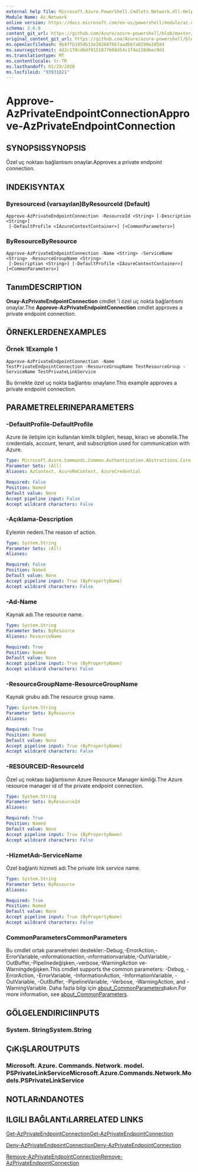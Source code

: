 ```yaml
---
external help file: Microsoft.Azure.PowerShell.Cmdlets.Network.dll-Help.xml
Module Name: Az.Network
online version: https://docs.microsoft.com/en-us/powershell/module/az.network/approve-azprivateendpointconnection
schema: 2.0.0
content_git_url: https://github.com/Azure/azure-powershell/blob/master/src/Network/Network/help/Approve-AzPrivateEndpointConnection.md
original_content_git_url: https://github.com/Azure/azure-powershell/blob/master/src/Network/Network/help/Approve-AzPrivateEndpointConnection.md
ms.openlocfilehash: 9b47fb1954b13e28268f6b7aad66fa8190e20584
ms.sourcegitcommit: 4d2c178cd6df9151877b08d54c1f4a228dbec9d1
ms.translationtype: MT
ms.contentlocale: tr-TR
ms.lasthandoff: 01/29/2020
ms.locfileid: "93931821"
---
```

# <span data-ttu-id="79995-101">Approve-AzPrivateEndpointConnection</span><span class="sxs-lookup"><span data-stu-id="79995-101">Approve-AzPrivateEndpointConnection</span></span>

## <span data-ttu-id="79995-102">SYNOPSIS</span><span class="sxs-lookup"><span data-stu-id="79995-102">SYNOPSIS</span></span>
<span data-ttu-id="79995-103">Özel uç noktası bağlantısını onaylar.</span><span class="sxs-lookup"><span data-stu-id="79995-103">Approves a private endpoint connection.</span></span>

## <span data-ttu-id="79995-104">INDEKI</span><span class="sxs-lookup"><span data-stu-id="79995-104">SYNTAX</span></span>

### <span data-ttu-id="79995-105">Byresourceıd (varsayılan)</span><span class="sxs-lookup"><span data-stu-id="79995-105">ByResourceId (Default)</span></span>
```
Approve-AzPrivateEndpointConnection -ResourceId <String> [-Description <String>]
 [-DefaultProfile <IAzureContextContainer>] [<CommonParameters>]
```

### <span data-ttu-id="79995-106">ByResource</span><span class="sxs-lookup"><span data-stu-id="79995-106">ByResource</span></span>
```
Approve-AzPrivateEndpointConnection -Name <String> -ServiceName <String> -ResourceGroupName <String>
 [-Description <String>] [-DefaultProfile <IAzureContextContainer>] [<CommonParameters>]
```

## <span data-ttu-id="79995-107">Tanım</span><span class="sxs-lookup"><span data-stu-id="79995-107">DESCRIPTION</span></span>
<span data-ttu-id="79995-108">**Onay-AzPrivateEndpointConnection** cmdlet 'i özel uç nokta bağlantısını onaylar.</span><span class="sxs-lookup"><span data-stu-id="79995-108">The **Approve-AzPrivateEndpointConnection** cmdlet approves a private endpoint connection.</span></span>

## <span data-ttu-id="79995-109">ÖRNEKLERDEN</span><span class="sxs-lookup"><span data-stu-id="79995-109">EXAMPLES</span></span>

### <span data-ttu-id="79995-110">Örnek 1</span><span class="sxs-lookup"><span data-stu-id="79995-110">Example 1</span></span>
```
Approve-AzPrivateEndpointConnection -Name TestPrivateEndpointConnection -ResourceGroupName TestResourceGroup -ServiceName TestPrivateLinkService
```

<span data-ttu-id="79995-111">Bu örnekte özel uç nokta bağlantısı onaylanır.</span><span class="sxs-lookup"><span data-stu-id="79995-111">This example approves a private endpoint connection.</span></span>

## <span data-ttu-id="79995-112">PARAMETRELERINE</span><span class="sxs-lookup"><span data-stu-id="79995-112">PARAMETERS</span></span>

### <span data-ttu-id="79995-113">-DefaultProfile</span><span class="sxs-lookup"><span data-stu-id="79995-113">-DefaultProfile</span></span>
<span data-ttu-id="79995-114">Azure ile iletişim için kullanılan kimlik bilgileri, hesap, kiracı ve abonelik.</span><span class="sxs-lookup"><span data-stu-id="79995-114">The credentials, account, tenant, and subscription used for communication with Azure.</span></span>

```yaml
Type: Microsoft.Azure.Commands.Common.Authentication.Abstractions.Core.IAzureContextContainer
Parameter Sets: (All)
Aliases: AzContext, AzureRmContext, AzureCredential

Required: False
Position: Named
Default value: None
Accept pipeline input: False
Accept wildcard characters: False
```

### <span data-ttu-id="79995-115">-Açıklama</span><span class="sxs-lookup"><span data-stu-id="79995-115">-Description</span></span>
<span data-ttu-id="79995-116">Eylemin nedeni.</span><span class="sxs-lookup"><span data-stu-id="79995-116">The reason of action.</span></span>

```yaml
Type: System.String
Parameter Sets: (All)
Aliases:

Required: False
Position: Named
Default value: None
Accept pipeline input: True (ByPropertyName)
Accept wildcard characters: False
```

### <span data-ttu-id="79995-117">-Ad</span><span class="sxs-lookup"><span data-stu-id="79995-117">-Name</span></span>
<span data-ttu-id="79995-118">Kaynak adı.</span><span class="sxs-lookup"><span data-stu-id="79995-118">The resource name.</span></span>

```yaml
Type: System.String
Parameter Sets: ByResource
Aliases: ResourceName

Required: True
Position: Named
Default value: None
Accept pipeline input: True (ByPropertyName)
Accept wildcard characters: False
```

### <span data-ttu-id="79995-119">-ResourceGroupName</span><span class="sxs-lookup"><span data-stu-id="79995-119">-ResourceGroupName</span></span>
<span data-ttu-id="79995-120">Kaynak grubu adı.</span><span class="sxs-lookup"><span data-stu-id="79995-120">The resource group name.</span></span>

```yaml
Type: System.String
Parameter Sets: ByResource
Aliases:

Required: True
Position: Named
Default value: None
Accept pipeline input: True (ByPropertyName)
Accept wildcard characters: False
```

### <span data-ttu-id="79995-121">-RESOURCEID</span><span class="sxs-lookup"><span data-stu-id="79995-121">-ResourceId</span></span>
<span data-ttu-id="79995-122">Özel uç noktası bağlantısının Azure Resource Manager kimliği.</span><span class="sxs-lookup"><span data-stu-id="79995-122">The Azure resource manager id of the private endpoint connection.</span></span>

```yaml
Type: System.String
Parameter Sets: ByResourceId
Aliases:

Required: True
Position: Named
Default value: None
Accept pipeline input: True (ByPropertyName)
Accept wildcard characters: False
```

### <span data-ttu-id="79995-123">-HizmetAdı</span><span class="sxs-lookup"><span data-stu-id="79995-123">-ServiceName</span></span>
<span data-ttu-id="79995-124">Özel bağlantı hizmeti adı.</span><span class="sxs-lookup"><span data-stu-id="79995-124">The private link service name.</span></span>

```yaml
Type: System.String
Parameter Sets: ByResource
Aliases:

Required: True
Position: Named
Default value: None
Accept pipeline input: True (ByPropertyName)
Accept wildcard characters: False
```

### <span data-ttu-id="79995-125">CommonParameters</span><span class="sxs-lookup"><span data-stu-id="79995-125">CommonParameters</span></span>
<span data-ttu-id="79995-126">Bu cmdlet ortak parametreleri destekler:-Debug,-ErrorAction,-ErrorVariable,-ınformationaction,-ınformationvariable,-OutVariable,-OutBuffer,-Pipelinedeğişken,-verbose,-WarningAction ve-Warningdeğişken.</span><span class="sxs-lookup"><span data-stu-id="79995-126">This cmdlet supports the common parameters: -Debug, -ErrorAction, -ErrorVariable, -InformationAction, -InformationVariable, -OutVariable, -OutBuffer, -PipelineVariable, -Verbose, -WarningAction, and -WarningVariable.</span></span> <span data-ttu-id="79995-127">Daha fazla bilgi için [about_CommonParameters](https://go.microsoft.com/fwlink/?LinkID=113216)bakın.</span><span class="sxs-lookup"><span data-stu-id="79995-127">For more information, see [about_CommonParameters](https://go.microsoft.com/fwlink/?LinkID=113216).</span></span>

## <span data-ttu-id="79995-128">GÖLGELENDIRICI</span><span class="sxs-lookup"><span data-stu-id="79995-128">INPUTS</span></span>

### <span data-ttu-id="79995-129">System. String</span><span class="sxs-lookup"><span data-stu-id="79995-129">System.String</span></span>

## <span data-ttu-id="79995-130">ÇıKıŞLAR</span><span class="sxs-lookup"><span data-stu-id="79995-130">OUTPUTS</span></span>

### <span data-ttu-id="79995-131">Microsoft. Azure. Commands. Network. model. PSPrivateLinkService</span><span class="sxs-lookup"><span data-stu-id="79995-131">Microsoft.Azure.Commands.Network.Models.PSPrivateLinkService</span></span>

## <span data-ttu-id="79995-132">NOTLARıNDA</span><span class="sxs-lookup"><span data-stu-id="79995-132">NOTES</span></span>

## <span data-ttu-id="79995-133">ILGILI BAĞLANTıLAR</span><span class="sxs-lookup"><span data-stu-id="79995-133">RELATED LINKS</span></span>

[<span data-ttu-id="79995-134">Get-AzPrivateEndpointConnection</span><span class="sxs-lookup"><span data-stu-id="79995-134">Get-AzPrivateEndpointConnection</span></span>](./Get-AzPrivateEndpointConnection.md)

[<span data-ttu-id="79995-135">Deny-AzPrivateEndpointConnection</span><span class="sxs-lookup"><span data-stu-id="79995-135">Deny-AzPrivateEndpointConnection</span></span>](./Deny-AzPrivateEndpointConnection.md)

[<span data-ttu-id="79995-136">Remove-AzPrivateEndpointConnection</span><span class="sxs-lookup"><span data-stu-id="79995-136">Remove-AzPrivateEndpointConnection</span></span>](./Remove-AzPrivateEndpointConnection.md)